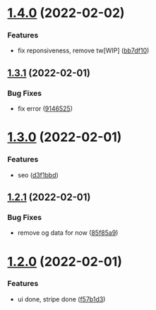 # [1.4.0](https://github.com/kr-anurag/sponsor/compare/v1.3.1...v1.4.0) (2022-02-02)


### Features

* fix reponsiveness, remove tw[WIP] ([bb7df10](https://github.com/kr-anurag/sponsor/commit/bb7df10aecb015b469935cc92bc25271fa88c02d))



## [1.3.1](https://github.com/kr-anurag/sponsor/compare/v1.3.0...v1.3.1) (2022-02-01)


### Bug Fixes

* fix error ([9146525](https://github.com/kr-anurag/sponsor/commit/9146525de7103a45a686551d7fcdf6f9674c4e92))



# [1.3.0](https://github.com/kr-anurag/sponsor/compare/v1.2.1...v1.3.0) (2022-02-01)


### Features

* seo ([d3f1bbd](https://github.com/kr-anurag/sponsor/commit/d3f1bbd980a74d44bbcdbcf23df39982ca3bb1dc))



## [1.2.1](https://github.com/kr-anurag/sponsor/compare/v1.2.0...v1.2.1) (2022-02-01)


### Bug Fixes

* remove og data for now ([85f85a9](https://github.com/kr-anurag/sponsor/commit/85f85a91f2b62b1e83005b28407717e6df881cc7))



# [1.2.0](https://github.com/kr-anurag/sponsor/compare/v1.1.0...v1.2.0) (2022-02-01)


### Features

* ui done, stripe done ([f57b1d3](https://github.com/kr-anurag/sponsor/commit/f57b1d3bf83935c6226b0a7db1238bf2282a8b42))



